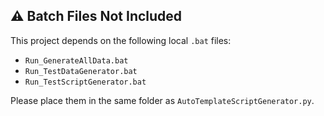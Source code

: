 ## ⚠️ Batch Files Not Included

This project depends on the following local `.bat` files:

- `Run_GenerateAllData.bat`
- `Run_TestDataGenerator.bat`
- `Run_TestScriptGenerator.bat`

Please place them in the same folder as `AutoTemplateScriptGenerator.py`.  
